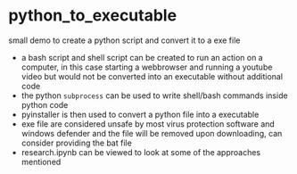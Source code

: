 # python_to_executable
small demo to create a python script and convert it to a exe file 

- a bash script and shell script can be created to run an action on a computer, in this case starting a webbrowser and running a youtube video
but would not be converted into an executable without additional code
- the python `subprocess` can be used to write shell/bash commands inside python code
- pyinstaller is then used to convert a python file into a executable
- exe file are considered unsafe by most virus protection software and windows defender and the file will be removed upon downloading, can consider providing the bat file
- research.ipynb can be viewed to look at some of the approaches mentioned 
